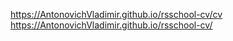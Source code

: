 https://AntonovichVladimir.github.io/rsschool-cv/cv
https://AntonovichVladimir.github.io/rsschool-cv/
